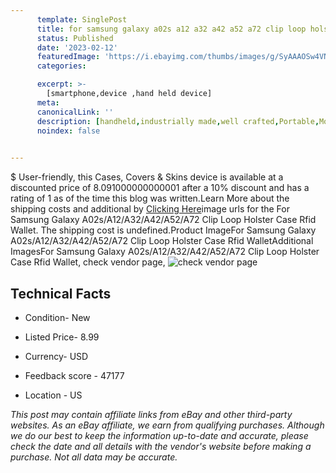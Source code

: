 ```yaml
---
      template: SinglePost
      title: for samsung galaxy a02s a12 a32 a42 a52 a72 clip loop holster case rfid wallet
      status: Published
      date: '2023-02-12'
      featuredImage: 'https://i.ebayimg.com/thumbs/images/g/SyAAAOSw4VNgq0KH/s-l225.jpg'
      categories: 

      excerpt: >-
        [smartphone,device ,hand held device]
      meta:
      canonicalLink: ''
      description: [handheld,industrially made,well crafted,Portable,Mobile,Compact,Convenient,Lightweight,Maneuverable,Man-portable,Miniature,Carriable,Hand-held,Light,Holdable,Transportable,Mobile device,Pocket-sized,On-the-go,Wireless,Cordless,Compact size,Convenient size, smartphone,device ,hand held device]
      noindex: false

        
---
```

$
    User-friendly, this Cases, Covers & Skins device is available at a discounted price of 8.091000000000001 after a 10% discount and has a rating of 1 as of the time this blog was written.Learn More about the shipping costs and additional by [Clicking Here](https://www.ebay.com/itm/324640764215?hash=item4b9618f137%3Ag%3ASyAAAOSw4VNgq0KH&mkevt=1&mkcid=1&mkrid=711-53200-19255-0&campid=%253CePNCampaignId%253E&customid=%253CreferenceId%253E&toolid=10049)image urls for the For Samsung Galaxy A02s/A12/A32/A42/A52/A72 Clip Loop Holster Case Rfid Wallet. The shipping cost is undefined.Product ImageFor Samsung Galaxy A02s/A12/A32/A42/A52/A72 Clip Loop Holster Case Rfid WalletAdditional ImagesFor Samsung Galaxy A02s/A12/A32/A42/A52/A72 Clip Loop Holster Case Rfid Wallet, check vendor page, ![check vendor page](https://origin-galleryplus.ebayimg.com/ws/web/324640764215_2_0_1/225x225.jpg,https://origin-galleryplus.ebayimg.com/ws/web/324640764215_3_0_1/225x225.jpg,https://origin-galleryplus.ebayimg.com/ws/web/324640764215_4_0_1/225x225.jpg,https://origin-galleryplus.ebayimg.com/ws/web/324640764215_5_0_1/225x225.jpg,https://origin-galleryplus.ebayimg.com/ws/web/324640764215_6_0_1/225x225.jpg,https://origin-galleryplus.ebayimg.com/ws/web/324640764215_7_0_1/225x225.jpg,https://origin-galleryplus.ebayimg.com/ws/web/324640764215_8_0_1/225x225.jpg,https://origin-galleryplus.ebayimg.com/ws/web/324640764215_9_0_1/225x225.jpg,https://origin-galleryplus.ebayimg.com/ws/web/324640764215_10_0_1/225x225.jpg)
    
    

 ## Technical Facts 



     
      

 - Condition- New 


      

 - Listed Price- 8.99 


      

 - Currency- USD 


      

 - Feedback score - 47177 


      

 - Location - US 


      
      

 *_This post may contain affiliate links from eBay and other third-party websites. As an eBay affiliate, we earn from qualifying purchases. Although we do our best to keep the information up-to-date and accurate, please check the date and all details with the vendor's website before making a purchase. Not all data may be accurate._*



    
    
    
    
    